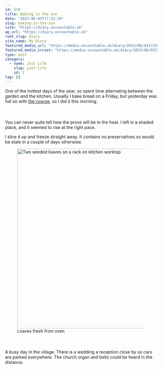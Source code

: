 ```yaml
---
id: 619
title: Baking in the sun
date: "2023-06-03T17:32:20"
slug: baking-in-the-sun
site: "https://diary.uncountable.uk"
wp_url: "https://diary.uncountable.uk"
root_slug: diary
site_name: My Diary
featured_media_url: "https://media.uncountable.uk/diary/2023/06/03172538/IMG20230603105326.webp"
featured_media_srcset: "https://media.uncountable.uk/diary/2023/06/03172538/IMG20230603105326-300x191.webp 300w, https://media.uncountable.uk/diary/2023/06/03172538/IMG20230603105326-1024x652.webp 1024w, https://media.uncountable.uk/diary/2023/06/03172538/IMG20230603105326-150x150.webp 150w, https://media.uncountable.uk/diary/2023/06/03172538/IMG20230603105326-640x408.webp 640w, https://media.uncountable.uk/diary/2023/06/03172538/IMG20230603105326.webp 2000w"
type: post
category:
  - name: Just Life
    slug: just-life
    id: 1
tag: []
---
```



<p>One of the hottest days of the year, so spent time alternating between the garden and the kitchen.  Usually I bake bread on a Friday, but yesterday was full on with <a href="https://diary.uncountable.uk/2023/06/a-brush-with-training/" data-type="post" data-id="562">the course</a>, so I did it this morning.</p>


<style>.kb-row-layout-id_ec7519-83 > .kt-row-column-wrap{align-content:start;}:where(.kb-row-layout-id_ec7519-83 > .kt-row-column-wrap) > .wp-block-kadence-column{justify-content:start;}.kb-row-layout-id_ec7519-83 > .kt-row-column-wrap{column-gap:var(--global-kb-gap-md, 2rem);row-gap:var(--global-kb-gap-md, 2rem);padding-top:var(--global-kb-spacing-sm, 1.5rem);padding-bottom:var(--global-kb-spacing-sm, 1.5rem);grid-template-columns:repeat(2, minmax(0, 1fr));}.kb-row-layout-id_ec7519-83 > .kt-row-layout-overlay{opacity:0.30;}@media all and (max-width: 1024px){.kb-row-layout-id_ec7519-83 > .kt-row-column-wrap{grid-template-columns:repeat(2, minmax(0, 1fr));}}@media all and (max-width: 767px){.kb-row-layout-id_ec7519-83 > .kt-row-column-wrap{grid-template-columns:minmax(0, 1fr);}.kb-row-layout-id_ec7519-83 > .kt-row-column-wrap > .wp-block-kadence-column:nth-of-type(1){order:2;}.kb-row-layout-id_ec7519-83 > .kt-row-column-wrap > .wp-block-kadence-column:nth-of-type(2){order:1;}.kb-row-layout-id_ec7519-83 > .kt-row-column-wrap > .wp-block-kadence-column:nth-of-type(3){order:12;}.kb-row-layout-id_ec7519-83 > .kt-row-column-wrap > .wp-block-kadence-column:nth-of-type(4){order:11;}.kb-row-layout-id_ec7519-83 > .kt-row-column-wrap > .wp-block-kadence-column:nth-of-type(5){order:22;}.kb-row-layout-id_ec7519-83 > .kt-row-column-wrap > .wp-block-kadence-column:nth-of-type(6){order:21;}.kb-row-layout-id_ec7519-83 > .kt-row-column-wrap > .wp-block-kadence-column:nth-of-type(7){order:32;}.kb-row-layout-id_ec7519-83 > .kt-row-column-wrap > .wp-block-kadence-column:nth-of-type(8){order:31;}}</style><div class="kb-row-layout-wrap kb-row-layout-id_ec7519-83 alignnone wp-block-kadence-rowlayout"><div class="kt-row-column-wrap kt-has-2-columns kt-row-layout-equal kt-tab-layout-inherit kt-mobile-layout-row kt-row-valign-top">
<style>.kadence-column_190d07-5f > .kt-inside-inner-col,.kadence-column_190d07-5f > .kt-inside-inner-col:before{border-top-left-radius:0px;border-top-right-radius:0px;border-bottom-right-radius:0px;border-bottom-left-radius:0px;}.kadence-column_190d07-5f > .kt-inside-inner-col{column-gap:var(--global-kb-gap-sm, 1rem);}.kadence-column_190d07-5f > .kt-inside-inner-col{flex-direction:column;}.kadence-column_190d07-5f > .kt-inside-inner-col > .aligncenter{width:100%;}.kadence-column_190d07-5f > .kt-inside-inner-col:before{opacity:0.3;}.kadence-column_190d07-5f{position:relative;}@media all and (max-width: 1024px){.kadence-column_190d07-5f > .kt-inside-inner-col{flex-direction:column;justify-content:center;}}@media all and (max-width: 767px){.kadence-column_190d07-5f > .kt-inside-inner-col{flex-direction:column;justify-content:center;}}</style>
<div class="wp-block-kadence-column kadence-column_190d07-5f"><div class="kt-inside-inner-col">
<p>You can never quite tell how the prove will be in the heat.  I left in a shaded place, and it seemed to rise at the right pace.</p>



<p>I slice it up and freeze straight away.  It contains no preservatives so would be stale in a couple of days otherwise.</p>
</div></div>


<style>.kadence-column_b51c60-d1 > .kt-inside-inner-col,.kadence-column_b51c60-d1 > .kt-inside-inner-col:before{border-top-left-radius:0px;border-top-right-radius:0px;border-bottom-right-radius:0px;border-bottom-left-radius:0px;}.kadence-column_b51c60-d1 > .kt-inside-inner-col{column-gap:var(--global-kb-gap-sm, 1rem);}.kadence-column_b51c60-d1 > .kt-inside-inner-col{flex-direction:column;}.kadence-column_b51c60-d1 > .kt-inside-inner-col > .aligncenter{width:100%;}.kadence-column_b51c60-d1 > .kt-inside-inner-col:before{opacity:0.3;}.kadence-column_b51c60-d1{position:relative;}@media all and (max-width: 1024px){.kadence-column_b51c60-d1 > .kt-inside-inner-col{flex-direction:column;justify-content:center;}}@media all and (max-width: 767px){.kadence-column_b51c60-d1 > .kt-inside-inner-col{flex-direction:column;justify-content:center;}}</style>
<div class="wp-block-kadence-column kadence-column_b51c60-d1"><div class="kt-inside-inner-col">
<figure class="wp-block-image size-large"><img loading="lazy" decoding="async" width="1024" height="593" src="https://media.uncountable.uk/diary/2023/06/03172537/IMG20230603142139-1024x593.webp" alt="Two seeded loaves on a rack on kitchen worktop" class="wp-image-620" srcset="https://media.uncountable.uk/diary/2023/06/03172537/IMG20230603142139-1024x593.webp 1024w, https://media.uncountable.uk/diary/2023/06/03172537/IMG20230603142139-300x174.webp 300w, https://media.uncountable.uk/diary/2023/06/03172537/IMG20230603142139-640x371.webp 640w, https://media.uncountable.uk/diary/2023/06/03172537/IMG20230603142139.webp 2000w" sizes="auto, (max-width: 1024px) 100vw, 1024px" /><figcaption class="wp-element-caption">Loaves fresh from oven</figcaption></figure>
</div></div>

</div></div>


<p>A busy day in the village.  There is a wedding a reception close by so cars are parked everywhere.  The church organ and bells could be heard in the distance.</p>
